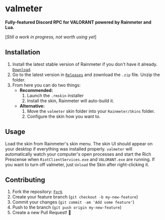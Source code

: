# valmeter

**Fully-featured Discord RPC for VALORANT powered by Rainmeter and Lua.** 

[*Still a work in progress, not worth using yet*]

## Installation

1. Install the latest stable version of Rainmeter if you don't have it already. [`Download`](https://rainmeter.net).
2. Go to the latest version in [`Releases`](https://github.com/frissyn/valmeter/releases) and zownload the `.zip` file. Unzip the folder.
3. From here you can do two things:
    + **Recommended:**
        1. Launch the `.rmskin` installer
        2. Install the skin, Rainmeter will auto-build it.
    + **Alternative:**
        1. Move the `valmeter` skin folder into your `Rainmeter/Skins` folder.
        2. Configure the skin how you want to.

## Usage

Load the skin from Rainmeter's skin menu. The skin UI should appear on your desktop if everything was installed properly. `valmeter` will automatically watch your computer's open processes and start the Rich Prescense when `RiotClientServices.exe` and `VALORANT.exe` are running. If you want to turn off valmeter, just `Unload` the Skin after right-clicking it.

## Contributing

1. Fork the repository: [`Fork`](https://github.com/frissyn/valmeter/fork)
2. Create your feature branch (`git checkout -b my-new-feature`)
3. Commit your changes (`git commit -am 'Add some feature'`)
4. Push to the branch (`git push origin my-new-feature`)
5. Create a new Pull Request! 🎉
